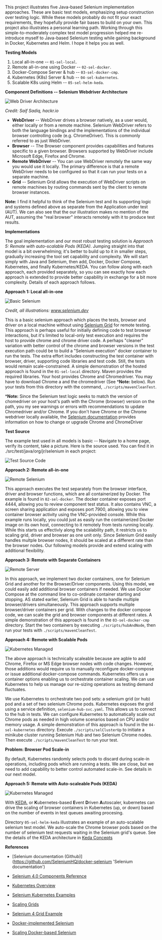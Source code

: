 
This project illustrates five Java-based Selenium implementation approaches.  These are basic test models, emphasizing setup construction over testing logic.  While these models probably do not fit your exact requirements,  they hopefully provide fair bases to build on your own.  This project also illustrates a personal learning path. Working through this simple-to-moderately complex test model progression helped me re-introduce myself to Java-based Selenium testing while gaining background in Docker, Kubernetes and Helm. I hope it helps you as well.

**Testing Models**

  1. Local all-in-one -- `01-sel-local`.
  2. Remote all-in-one using Docker -- `02-sel-docker`.
  3. Docker-Compose Server & hub -- `03-sel-docker-cmp`.
  4. Kubernetes (K8s) Server & hub -- `04-sel-kubernetes`.
  5. Scalable K8s using Helm -- `05-sel-helm-keda`.
	

**Component Definitions -- Selenium Webdriver Architecture**

![Web Driver Architecture](https://hackr.io/blog/uploads/images/1570190913rXish5jdLA.jpg 'Web Driver Architecture')

*Credit: Saif Sadiq, hackr.io*

- **WebDriver** -- WebDriver drives a browser natively, as a user would, either locally or from a remote machine. Selenium WebDriver refers to both the language bindings and the implementations of the individual browser controlling code (e.g. ChromeDriver). This is commonly referred to as just WebDriver.
- **Browser** -- The Browser component provides capabilities and features specific to a given browser.  Browsers supported by WebDriver include Microsoft Edge, Firefox and Chrome.
- **Remote WebDriver** -- You can use WebDriver remotely the same way you would use it locally. The primary difference is that a remote WebDriver needs to be configured so that it can run your tests on a separate machine.
- **Grid** -- Selenium Grid allows the execution of WebDriver scripts on remote machines by routing commands sent by the client to remote browser instances.

**Note:** I find it helpful to think of the Selenium test and its supporting logic and systems defined above as separate from the Application under test (AUT).  We can also see that the our illustration makes no mention of the AUT, assuming the "real browser" interacts remotely with it to produce test results.

**Implementations**

The goal implementation and our most robust testing solution is *Approach 5: Remote with auto-scalable Pods (KEDA)*. Jumping straight into that model is a bit overwhelming; it's better to build up to it in smaller steps, gradually increasing the tool set capability and complexity. We will start simply with Java and Selenium, then add, Docker, Docker Compose, Kubernetes, and finally Kubernetes/KEDA.  You can follow along with each approach, each provided separately, so you can see exactly how each approach is extended to provide better capability in exchange for a bit more complexity.  Details of each approach follows.

**Approach 1: Local all-in-one**

![Basic Selenium](https://www.selenium.dev/images/documentation/webdriver/basic_comms.png)

*Credit, all illustrations: www.selenium.dev*

This is a basic selenium approach which places the tests, browser and driver on a local machine without using [Selenium Grid](https://www.selenium.dev/documentation/grid/ 'Selenium Grid Documentation') for remote testing. This approach is perhaps useful for initially defining code to test browser interactions, but it's limited to local-only test execution and requires the host to provide chrome and chrome driver code.  A perhaps "cleaner" variation with better control of the chrome and browser versions in the test execution path could be to build a "Selenium execution" docker container to run the tests.  The extra effort includes constructing the test container with browser, driver, supporting code libraries and test code.  Still, the tests would remain scale-constrained.  A simple demonstration of the hosted approach is found in the `01-sel-local` directory.  Maven provides the required libraries. Your host provides Chrome and Chromedriver.  You may have to download Chrome a and the chromedriver (See ***Note:** below).  Run your tests from this directory with the command, `./scripts/mavenCleanTest`.  

***Note:** Since the Selenium test logic seeks to match the version of chomedriver on your host's path with the Chrome (browser) version on the path, you my see warnings or errors with recommendations to update Chromedriver and/or Chrome.  If you don't have Chrome or the Chrome webdriver locally available, the [Selenium documentation](https://chromedriver.chromium.org/downloads 'ChromeDriver download') provides information on how to change or upgrade Chrome and ChromeDriver

**Test Source**

The example test used in all models is basic -- Navigate to a home page, verify its content, take a picture.  Here is the source used. You can find it in ./src/test/java/org/jr/selenium in each project:

![Test Source Code](https://github.com/jrusso1859/Scalable-Selenium/blob/main/Images/LocalTest.png)

**Approach 2: Remote all-in-one**

![Remote Selenium](https://github.com/jrusso1859/Scalable-Selenium/blob/main/Images/docker.png)

This approach executes the test separately from the browser interface, driver and browser functions, which are all containerized by Docker.  The example is found in  `02-sel-docker`.  The docker container exposes port 4444, allowing you to review component test status. It also contains VNC, a screen sharing application and exposes port 7900, allowing you to view container browser activity using the VNC-provided console.  While this example runs locally, you could just as easily run the containerized Docker image on its own host, connecting to it remotely from tests running locally.  While this starts us effectivly along the scalability path, it restricts us to scaling grid, driver and browser as one unit only.  Since Selenium Grid easily handles multple browser nodes, it should be scaled at a different rate than the browser nodes. Our following models provide and extend scaling with additional flexibility.

**Approach 3: Remote with Separate Containers**

![Remote Server](https://github.com/jrusso1859/Scalable-Selenium/blob/main/Images/docker-compose.png)

In this approach, we implement two docker containers, one for Selenium Grid and another for the Browser/Driver components.  Using this model, we could easily add additional browser containers if needed. We use Docker Compose at the command line to co-ordinate container starting and stopping.   AS stated earlier, Selenium Grid is able to handle multiple browser/drivers simultaneously.  This approach supports multiple browser/driver containers per grid.  With changes to the docker compose code, we can scale the grid and browser components at different rates. A simple demonstration of this approach is found in the `03-sel-docker-cmp` directory.  Start the two containers by executing `./scripts/hubAndNode`, then run your tests with `./scripts/mavenCleanTest`.

**Approach 4: Remote with Scalable Pods**

![Kubernetes Managed](https://github.com/jrusso1859/Scalable-Selenium/blob/main/Images/kube-1.png)


The above approach is technically scaleable because are agble to add Chrome, Firefox or MS Edge browser nodes with code changes.  However, those additions would require us to manually reconfigure docker-compose or issue additional docker-compose commands.  Kubernetes offers us a container options enabling us to orchestrate container scaling.  We can use Kubernetes to help us manage our re-sizing operations as testing demand fluctuates.

We use Kubernetes to orchestrate two pod sets: a selenium grid (or hub) pod and a set of two selenium Chrome pods. Kubernetes exposes the grid using a service definition, `selenium-hub-svc.yaml`. This allows us to connect to the hub in tests.  We can configure Kubernetes to automatically scale out Chrome pods as needed in high volume scenarios based on CPU and/or memory usage.  A simple demonstration of this approach is found in the `04-sel-kubernetes` directory. Execute `./scripts/selClusterUp` to initiate a minikube cluster running Selenium Hub and two Selenium Chrome nodes.  Then execute `./scripts/mavenCleanTest` to run your test.

**Problem: Browser Pod Scale-in**

By default, Kubernetes randomly selects pods to discard during scale-in operations, including pods which are running a tests.  We are close, but we need to add capability to better control automated scale-in.  See details in our next model. 

**Approach 5: Remote with Auto-scaleable Pods (KEDA)**

![Kubernetes Managed](https://github.com/jrusso1859/Scalable-Selenium/blob/main/Images/kubernetes-scaled.png)

 With [KEDA](https://keda.sh/ 'Keda home'), or **K**ubernetes-based **E**vent **D**riven **A**utoscaler, kubernetes can drive the scaling of browser containers in Kubernetes (up, or down) based on the number of events in test queues awaiting procesing.

Directory `05-sel-helm-keda` illustrates an example of an auto-scalable selenium test model.  We auto-scale the Chrome browser pods based on the number of selenium test requests waiting in the Selenium grid's queue. See the details of the KEDA architecture in [Keda Concepts](https://keda.sh/docs/2.11/concepts/ 'Kubernetes Documentation Site: KEDA Details.')


**References**

* [Selenium documentation (Github)] (https://github.com/SeleniumHQ/docker-selenium 'Selenium documentation')

* [Selenium 4.0 Components Reference](https://www.selenium.dev/documentation/overview/components/ 'Selnium Components')

* [Kubernetes Overview](https://kubernetes.io/docs/concepts/overview/ 'Kubernetes Summary')

* [Selenium Kubernetes Examples](https://github.com/kubernetes/examples/tree/master/staging/selenium 'Selenium Kubernetes Examples')

* [Scaling Grids](https://www.selenium.dev/blog/2022/scaling-grid-with-keda/ 'Blog sharing details of using KEDA to scale testing.')

* [Selenium 4 Grid Example](https://www.linkedin.com/pulse/selenium-4-grid-integration-kubernetes-rishi-khanna/)

* [Docker-implemented Selenium](https://github.com/SeleniumHQ/docker-selenium#deploying-to-kubernetes 'Docker selenium')

* [Scaling Docker-based Selenium](https://www.selenium.dev/blog/2022/scaling-grid-with-keda/ 'Using KEDA')


